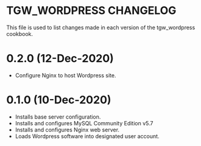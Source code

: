 # TGW_WORDPRESS CHANGELOG

This file is used to list changes made in each version of the tgw_wordpress cookbook.

# 0.2.0 (12-Dec-2020)

- Configure Nginx to host Wordpress site.

# 0.1.0 (10-Dec-2020)

- Installs base server configuration.
- Installs and configures MySQL Community Edition v5.7
- Installs and configures Nginx web server.
- Loads Wordpress software into designated user account.
